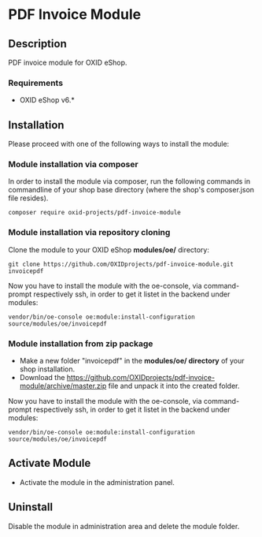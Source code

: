 # PDF Invoice Module

## Description

PDF invoice module for OXID eShop.

### Requirements

* OXID eShop v6.*

## Installation

Please proceed with one of the following ways to install the module:

### Module installation via composer

In order to install the module via composer, run the following commands in commandline of your shop base directory 
(where the shop's composer.json file resides).

```
composer require oxid-projects/pdf-invoice-module
```

### Module installation via repository cloning

Clone the module to your OXID eShop **modules/oe/** directory:
```
git clone https://github.com/OXIDprojects/pdf-invoice-module.git invoicepdf
```

Now you have to install the module with the oe-console, via command-prompt respectively ssh,
in order to get it listet in the backend under modules:

````
vendor/bin/oe-console oe:module:install-configuration source/modules/oe/invoicepdf
````


### Module installation from zip package

* Make a new folder "invoicepdf" in the **modules/oe/ directory** of your shop installation. 
* Download the https://github.com/OXIDprojects/pdf-invoice-module/archive/master.zip file and unpack it into the created folder.

Now you have to install the module with the oe-console, via command-prompt respectively ssh,
in order to get it listet in the backend under modules:

````
vendor/bin/oe-console oe:module:install-configuration source/modules/oe/invoicepdf
````


## Activate Module

- Activate the module in the administration panel.

## Uninstall

Disable the module in administration area and delete the module folder.
